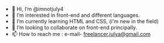 - 👋 Hi, I’m @imnotjuly4
- 👀 I’m interested in front-end and different languages.
- 🌱 I’m currently learning  HTML and CSS, (i'm new in the field)
- 💞️ I’m looking to collaborate on  front-end principally.
- 📫 How to reach me  : e-mail- freelancer.julya@gmail.com 

<!---
imnotjuly4/imnotjuly4 is a ✨ special ✨ repository because its `README.md` (this file) appears on your GitHub profile.
You can click the Preview link to take a look at your changes.
--->
